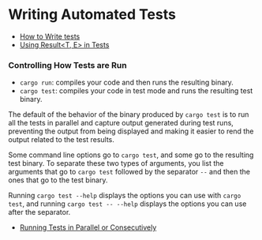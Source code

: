 # Writing Automated Tests

- [How to Write tests](101-how-to-write-tests/README.md)
- [Using Result<T, E> in Tests](101-how-to-write-tests/105-using-result-in-tests.md)


### Controlling How Tests are Run

- `cargo run`: compiles your code and then runs the resulting binary.
- `cargo test`: compiles your code in test mode and runs the resulting test binary.

The default of the behavior of the binary produced by `cargo test` is to run all the tests in parallel and capture output generated during test runs, preventing the output from being displayed and making it easier to rend the output related to the test results.

Some command line options go to `cargo test`, and some go to the resulting test binary. To separate these two types of arguments, you list the arguments that go to `cargo test` followed by the separator `--` and then the ones that go to the test binary. 

Running `cargo test --help` displays the options you can use with `cargo test`, and running `cargo test -- --help` displays the options you can use after the separator.

- [Running Tests in Parallel or Consecutively](102-running-tests-in-paralllel-or-consecutively.md)